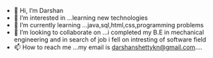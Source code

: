 - 👋 Hi, I’m Darshan 
- 👀 I’m interested in ...learning new technologies 
- 🌱 I’m currently learning ...java,sql,html,css,programming problems
- 💞️ I’m looking to collaborate on ...i completed my B.E in mechanical engineering and in search of job i fell on intresting of software field
- 📫 How to reach me ...my email is darshanshettykn@gmail.com....

<!---
darshanshettykn/darshanshettykn is a ✨ special ✨ repository because its `README.md` (this file) appears on your GitHub profile.
You can click the Preview link to take a look at your changes.
--->
